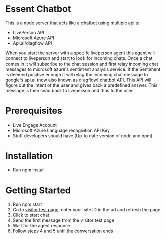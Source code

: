 Essent Chatbot
================
This is a node server that acts like a chatbot using multiple api's:
- LivePerson API
- Microsoft Azure API
- Api.ai/diagflow API

When you start the server with a specifc liveperson agent this agent will connect to liveperson and start to look for incoming chats.
Once a chat comes in it will subscribe to the chat session and first relay incoming chat messages to microsoft azure's sentiment analysis service. If the Sentiment is deemed positive enough it will relay the incoming chat message to google's api.ai (now also known as diagflow) chatbot API. This API will figure out the intent of the user and gives back a predefined answer. This message is then send back to liveperson and thus to the user.  


Prerequisites
=============
- Live Engage Account
- Microsoft Azure Language recognition API Key
- Stuff developers should have (Up to date version of node and npm)

Installation
============
- Run npm install 

Getting Started
===============
1. Run npm start
2. Go to [visitor test page](https://livepersoninc.github.io/visitor-page/?siteid=SiteId), enter your site ID in the url and refresh the page 
3. Click to start chat
4. Send the first message from the visitor test page 
5. Wait for the agent response
6. Follow steps 4 and 5 until the conversation ends
